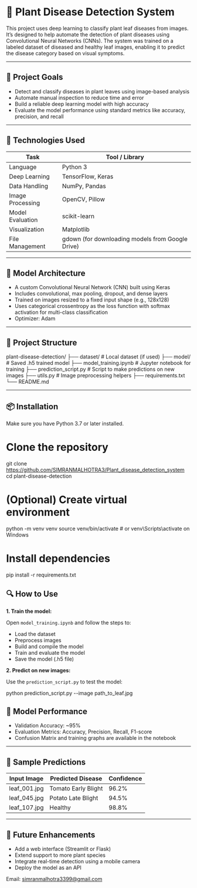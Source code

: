 # 🌿 Plant Disease Detection System

This project uses deep learning to classify plant leaf diseases from images. It’s designed to help automate the detection of plant diseases using Convolutional Neural Networks (CNNs). The system was trained on a labeled dataset of diseased and healthy leaf images, enabling it to predict the disease category based on visual symptoms.

---

## 📌 Project Goals

- Detect and classify diseases in plant leaves using image-based analysis
- Automate manual inspection to reduce time and error
- Build a reliable deep learning model with high accuracy
- Evaluate the model performance using standard metrics like accuracy, precision, and recall

---

## 🧰 Technologies Used

| Task                   | Tool / Library              |
|------------------------|-----------------------------|
| Language               | Python 3                    |
| Deep Learning          | TensorFlow, Keras           |
| Data Handling          | NumPy, Pandas               |
| Image Processing       | OpenCV, Pillow              |
| Model Evaluation       | scikit-learn                |
| Visualization          | Matplotlib                  |
| File Management        | gdown (for downloading models from Google Drive) |

---

## 🧠 Model Architecture

- A custom Convolutional Neural Network (CNN) built using Keras
- Includes convolutional, max pooling, dropout, and dense layers
- Trained on images resized to a fixed input shape (e.g., 128x128)
- Uses categorical crossentropy as the loss function with softmax activation for multi-class classification
- Optimizer: Adam

---

## 📂 Project Structure

plant-disease-detection/
├── dataset/ # Local dataset (if used)
├── model/ # Saved .h5 trained model
├── model_training.ipynb # Jupyter notebook for training
├── prediction_script.py # Script to make predictions on new images
├── utils.py # Image preprocessing helpers
├── requirements.txt
└── README.md

---

## 📦 Installation

Make sure you have Python 3.7 or later installed.


# Clone the repository
git clone https://github.com/SIMRANMALHOTRA3/Plant_disease_detection_system
cd plant-disease-detection

# (Optional) Create virtual environment
python -m venv venv
source venv/bin/activate  # or venv\Scripts\activate on Windows

# Install dependencies
pip install -r requirements.txt



## 🔍 How to Use

**1. Train the model:**

Open `model_training.ipynb` and follow the steps to:

- Load the dataset  
- Preprocess images  
- Build and compile the model  
- Train and evaluate the model  
- Save the model (.h5 file)  

**2. Predict on new images:**

Use the `prediction_script.py` to test the model:

python prediction_script.py --image path_to_leaf.jpg


## 🧪 Model Performance

- Validation Accuracy: ~95%  
- Evaluation Metrics: Accuracy, Precision, Recall, F1-score  
- Confusion Matrix and training graphs are available in the notebook  

---

## 🌿 Sample Predictions

| Input Image    | Predicted Disease      | Confidence |
|----------------|-----------------------|------------|
| leaf_001.jpg   | Tomato Early Blight   | 96.2%      |
| leaf_045.jpg   | Potato Late Blight    | 94.5%      |
| leaf_107.jpg   | Healthy               | 98.8%      |

---


## 🔮 Future Enhancements

- Add a web interface (Streamlit or Flask)  
- Extend support to more plant species  
- Integrate real-time detection using a mobile camera  
- Deploy the model as an API  

Email: simranmalhotra3399@gmail.com
